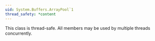 ```yaml
---
uid: System.Buffers.ArrayPool`1
thread_safety: *content
---
```


This class is thread-safe. All members may be used by multiple threads concurrently.


